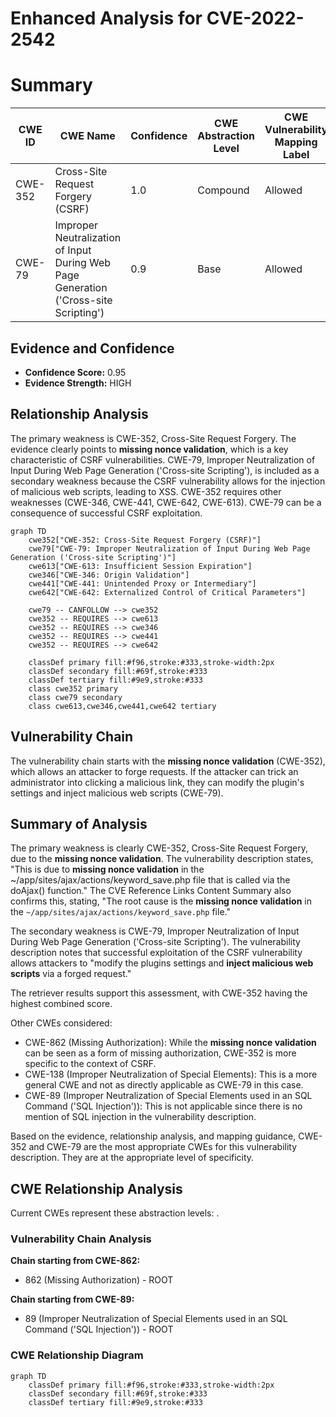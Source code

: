 # Enhanced Analysis for CVE-2022-2542

# Summary
| CWE ID | CWE Name | Confidence | CWE Abstraction Level | CWE Vulnerability Mapping Label | CWE-Vulnerability Mapping Notes |
|---|---|---|---|---|---|
| CWE-352 | Cross-Site Request Forgery (CSRF) | 1.0 | Compound | Allowed | Primary CWE |
| CWE-79 | Improper Neutralization of Input During Web Page Generation ('Cross-site Scripting') | 0.9 | Base | Allowed | Secondary CWE |

## Evidence and Confidence

*   **Confidence Score:** 0.95
*   **Evidence Strength:** HIGH

## Relationship Analysis
The primary weakness is CWE-352, Cross-Site Request Forgery. The evidence clearly points to **missing nonce validation**, which is a key characteristic of CSRF vulnerabilities. CWE-79, Improper Neutralization of Input During Web Page Generation ('Cross-site Scripting'), is included as a secondary weakness because the CSRF vulnerability allows for the injection of malicious web scripts, leading to XSS. CWE-352 requires other weaknesses (CWE-346, CWE-441, CWE-642, CWE-613). CWE-79 can be a consequence of successful CSRF exploitation.

```mermaid
graph TD
    cwe352["CWE-352: Cross-Site Request Forgery (CSRF)"]
    cwe79["CWE-79: Improper Neutralization of Input During Web Page Generation ('Cross-site Scripting')"]
    cwe613["CWE-613: Insufficient Session Expiration"]
    cwe346["CWE-346: Origin Validation"]
    cwe441["CWE-441: Unintended Proxy or Intermediary"]
    cwe642["CWE-642: Externalized Control of Critical Parameters"]
    
    cwe79 -- CANFOLLOW --> cwe352
    cwe352 -- REQUIRES --> cwe613
    cwe352 -- REQUIRES --> cwe346
    cwe352 -- REQUIRES --> cwe441
    cwe352 -- REQUIRES --> cwe642
    
    classDef primary fill:#f96,stroke:#333,stroke-width:2px
    classDef secondary fill:#69f,stroke:#333
    classDef tertiary fill:#9e9,stroke:#333
    class cwe352 primary
    class cwe79 secondary
    class cwe613,cwe346,cwe441,cwe642 tertiary
```

## Vulnerability Chain
The vulnerability chain starts with the **missing nonce validation** (CWE-352), which allows an attacker to forge requests. If the attacker can trick an administrator into clicking a malicious link, they can modify the plugin's settings and inject malicious web scripts (CWE-79).

## Summary of Analysis
The primary weakness is clearly CWE-352, Cross-Site Request Forgery, due to the **missing nonce validation**. The vulnerability description states, "This is due to **missing nonce validation** in the ~/app/sites/ajax/actions/keyword_save.php file that is called via the doAjax() function." The CVE Reference Links Content Summary also confirms this, stating, "The root cause is the **missing nonce validation** in the `~/app/sites/ajax/actions/keyword_save.php` file."

The secondary weakness is CWE-79, Improper Neutralization of Input During Web Page Generation ('Cross-site Scripting'). The vulnerability description notes that successful exploitation of the CSRF vulnerability allows attackers to "modify the plugins settings and **inject malicious web scripts** via a forged request."

The retriever results support this assessment, with CWE-352 having the highest combined score.

Other CWEs considered:

*   CWE-862 (Missing Authorization): While the **missing nonce validation** can be seen as a form of missing authorization, CWE-352 is more specific to the context of CSRF.
*   CWE-138 (Improper Neutralization of Special Elements): This is a more general CWE and not as directly applicable as CWE-79 in this case.
*   CWE-89 (Improper Neutralization of Special Elements used in an SQL Command ('SQL Injection')): This is not applicable since there is no mention of SQL injection in the vulnerability description.

Based on the evidence, relationship analysis, and mapping guidance, CWE-352 and CWE-79 are the most appropriate CWEs for this vulnerability description. They are at the appropriate level of specificity.


## CWE Relationship Analysis

Current CWEs represent these abstraction levels: .


### Vulnerability Chain Analysis

**Chain starting from CWE-862:**
- 862 (Missing Authorization) - ROOT


**Chain starting from CWE-89:**
- 89 (Improper Neutralization of Special Elements used in an SQL Command ('SQL Injection')) - ROOT



### CWE Relationship Diagram

```mermaid
graph TD
    classDef primary fill:#f96,stroke:#333,stroke-width:2px
    classDef secondary fill:#69f,stroke:#333
    classDef tertiary fill:#9e9,stroke:#333
```